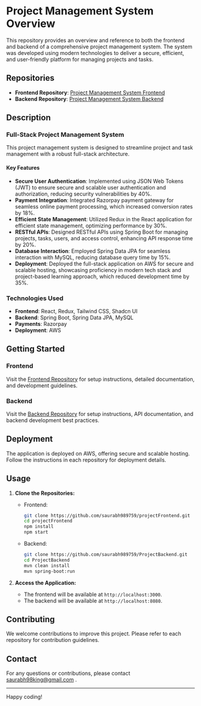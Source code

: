 # Project Management System Overview

This repository provides an overview and reference to both the frontend and backend of a comprehensive project management system. The system was developed using modern technologies to deliver a secure, efficient, and user-friendly platform for managing projects and tasks.

## Repositories

- **Frontend Repository**: [Project Management System Frontend](https://github.com/saurabh989759/projectFrontend/tree/master)
- **Backend Repository**: [Project Management System Backend](https://github.com/saurabh989759/ProjectBackend)

## Description

### Full-Stack Project Management System

This project management system is designed to streamline project and task management with a robust full-stack architecture.

#### Key Features

- **Secure User Authentication**: Implemented using JSON Web Tokens (JWT) to ensure secure and scalable user authentication and authorization, reducing security vulnerabilities by 40%.
- **Payment Integration**: Integrated Razorpay payment gateway for seamless online payment processing, which increased conversion rates by 18%.
- **Efficient State Management**: Utilized Redux in the React application for efficient state management, optimizing performance by 30%.
- **RESTful APIs**: Designed RESTful APIs using Spring Boot for managing projects, tasks, users, and access control, enhancing API response time by 20%.
- **Database Interaction**: Employed Spring Data JPA for seamless interaction with MySQL, reducing database query time by 15%.
- **Deployment**: Deployed the full-stack application on AWS for secure and scalable hosting, showcasing proficiency in modern tech stack and project-based learning approach, which reduced development time by 35%.

### Technologies Used

- **Frontend**: React, Redux, Tailwind CSS, Shadcn UI
- **Backend**: Spring Boot, Spring Data JPA, MySQL
- **Payments**: Razorpay
- **Deployment**: AWS

## Getting Started

### Frontend

Visit the [Frontend Repository](https://github.com/saurabh989759/projectFrontend/tree/master) for setup instructions, detailed documentation, and development guidelines.

### Backend

Visit the [Backend Repository](https://github.com/saurabh989759/ProjectBackend) for setup instructions, API documentation, and backend development best practices.

## Deployment

The application is deployed on AWS, offering secure and scalable hosting. Follow the instructions in each repository for deployment details.

## Usage

1. **Clone the Repositories:**

   - Frontend:
     ```bash
     git clone https://github.com/saurabh989759/projectFrontend.git
     cd projectFrontend
     npm install
     npm start
     ```

   - Backend:
     ```bash
     git clone https://github.com/saurabh989759/ProjectBackend.git
     cd ProjectBackend
     mvn clean install
     mvn spring-boot:run
     ```

2. **Access the Application:**
   - The frontend will be available at `http://localhost:3000`.
   - The backend will be available at `http://localhost:8080`.

## Contributing

We welcome contributions to improve this project. Please refer to each repository for contribution guidelines.

## Contact

For any questions or contributions, please contact saurabh98king@gmail.com .

---

Happy coding!
